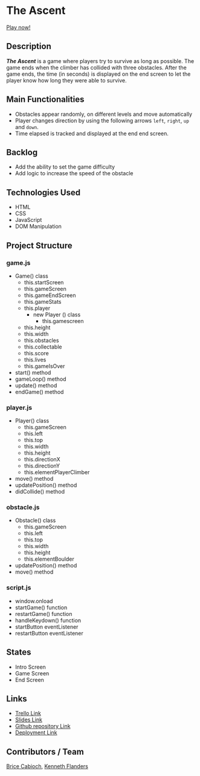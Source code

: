 # The Ascent

[Play now!](https://theflanders2.github.io/proj1-the-ascent/)

## Description
***The Ascent*** is a game where players try to survive as long as possible. The game ends when the climber has collided with three obstacles. After the game ends, the time (in seconds) is displayed on the end screen to let the player know how long they were able to survive.

## Main Functionalities
- Obstacles appear randomly, on different levels and move automatically
- Player changes direction by using the following arrows `left`, `right`, `up` and `down`.
- Time elapsed is tracked and displayed at the end end screen.

## Backlog
- Add the ability to set the game difficulty
- Add logic to increase the speed of the obstacle

## Technologies Used

- HTML
- CSS
- JavaScript
- DOM Manipulation

## Project Structure

### game.js

- Game() class
  - this.startScreen
  - this.gameScreen
  - this.gameEndScreen
  - this.gameStats
  - this.player
    - new Player () class
      - this.gamescreen
  - this.height
  - this.width
  - this.obstacles
  - this.collectable
  - this.score
  - this.lives
  - this.gameIsOver
- start() method
- gameLoop() method
- update() method
- endGame() method

### player.js

- Player() class
  - this.gameScreen
  - this.left
  - this.top
  - this.width
  - this.height
  - this.directionX
  - this.directionY
  - this.elementPlayerClimber
- move() method
- updatePosition() method
- didCollide() method

### obstacle.js

- Obstacle() class
  - this.gameScreen
  - this.left
  - this.top
  - this.width
  - this.height
  - this.elementBoulder
- updatePosition() method
- move() method
<!-- 
### collectable.js

- Collectable() class
  - this.gameScreen
  - this.left
  - this.top
  - this.width
  - this.height
  - this.elementGoat
- updatePosition() method
- move() method -->

### script.js

- window.onload
- startGame() function
- restartGame() function
- handleKeydown() function
- startButton eventListener
- restartButton eventListener

## States

- Intro Screen
- Game Screen
- End Screen

## Links

- [Trello Link](https://trello.com/b/mrn2ZLo1)
- [Slides Link](http://slides.com)
- [Github repository Link](https://github.com/theflanders2/proj1-the-ascent)
- [Deployment Link](https://theflanders2.github.io/proj1-the-ascent/)

## Contributors / Team

[Brice Cabioch](https://github.com/Bricebrice), [Kenneth Flanders](https://github.com/theflanders2)
